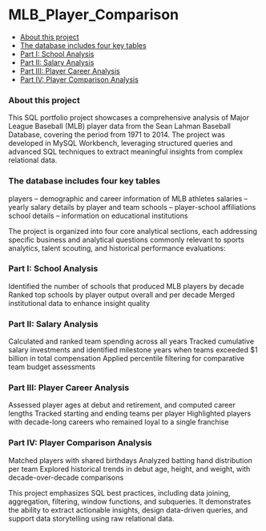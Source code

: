 # MLB_Player_Comparison

- [About this project](#about-this-project)
- [The database includes four key tables](#the-database-includes-four-key-tables)
- [Part I: School Analysis](#part-i-school-analysis)
- [Part II: Salary Analysis](#part-ii:-salary-analysis)
- [Part III: Player Career Analysis](#part-iii:-player-career-analysis)
- [Part IV: Player Comparison Analysis](#part-iv:-player-comparison-analysis)

### About this project
This SQL portfolio project showcases a comprehensive analysis of Major League Baseball (MLB) player data from the Sean Lahman Baseball Database, covering the period from 1971 to 2014. The project was developed in MySQL Workbench, leveraging structured queries and advanced SQL techniques to extract meaningful insights from complex relational data.

### The database includes four key tables

players – demographic and career information of MLB athletes
salaries – yearly salary details by player and team
schools – player-school affiliations
school details – information on educational institutions

The project is organized into four core analytical sections, each addressing specific business and analytical questions commonly relevant to sports analytics, talent scouting, and historical performance evaluations:

### Part I: School Analysis

Identified the number of schools that produced MLB players by decade
Ranked top schools by player output overall and per decade
Merged institutional data to enhance insight quality

### Part II: Salary Analysis

Calculated and ranked team spending across all years
Tracked cumulative salary investments and identified milestone years when teams exceeded $1 billion in total compensation
Applied percentile filtering for comparative team budget assessments

### Part III: Player Career Analysis

Assessed player ages at debut and retirement, and computed career lengths
Tracked starting and ending teams per player
Highlighted players with decade-long careers who remained loyal to a single franchise

### Part IV: Player Comparison Analysis

Matched players with shared birthdays
Analyzed batting hand distribution per team
Explored historical trends in debut age, height, and weight, with decade-over-decade comparisons

This project emphasizes SQL best practices, including data joining, aggregation, filtering, window functions, and subqueries. It demonstrates the ability to extract actionable insights, design data-driven queries, and support data storytelling using raw relational data.
